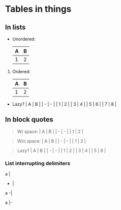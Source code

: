 # Tables in things

## In lists

*   Unordered:

    | A | B |
    | - | - |
    | 1 | 2 |

1.  Ordered:

    | A | B |
    | - | - |
    | 1 | 2 |

*   Lazy?
    | A | B |
    | - | - |
   | 1 | 2 |
  | 3 | 4 |
 | 5 | 6 |
| 7 | 8 |

## In block quotes

> W/ space:
> | A | B |
> | - | - |
> | 1 | 2 |

>W/o space:
>| A | B |
>| - | - |
>| 1 | 2 |

> Lazy?
> | A | B |
> | - | - |
> | 1 | 2 |
>| 3 | 4 |
| 5 | 6 |

### List interrupting delimiters

a |
- |

a
-|

a
|-
